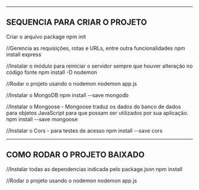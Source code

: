 --------------------------------------
SEQUENCIA PARA CRIAR O PROJETO
--------------------------------------
Criar o arquivo package
npm init

//Gerencia as requisições, rotas e URLs, entre outra funcionalidades
npm install express

//Instalar o módulo para reiniciar o servidor sempre que houver alteração no código fonte
npm install -D nodemon

//Rodar o projeto usando o nodemon
nodemon app.js

//Instalar o MongoDB
npm install --save mongodb

//Instalar o Mongoose - Mongoose traduz os dados do banco de dados para objetos JavaScript para que possam ser utilizados por sua aplicação.
npm install --save mongoose

//Instalar o Cors - para testes de acesso
npm install --save cors

--------------------------------------
COMO RODAR O PROJETO BAIXADO
--------------------------------------

//Instalar todas as dependencias indicada pelo package.json
npm install

//Rodar o projeto usando o nodemon
nodemon app.js

